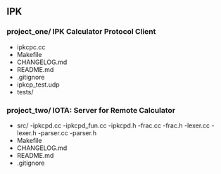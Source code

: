 ## IPK
### project_one/ IPK Calculator Protocol Client
- ipkcpc.cc
- Makefile
- CHANGELOG.md
- README.md
- .gitignore
- ipkcp_test.udp
- tests/

### project_two/ IOTA: Server for Remote Calculator
- src/
    -ipkcpd.cc
    -ipkcpd_fun.cc
    -ipkcpd.h
    -frac.cc
    -frac.h
    -lexer.cc
    -lexer.h
    -parser.cc
    -parser.h
- Makefile
- CHANGELOG.md
- README.md
- .gitignore